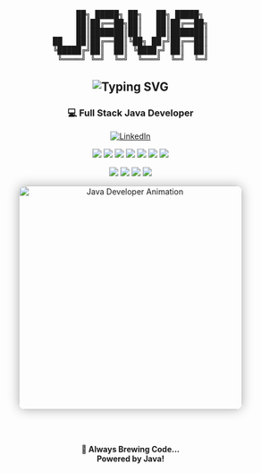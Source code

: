 <div align="center">

<!-- JAVA ASCII Art -->
<pre>
     ██╗ █████╗ ██╗   ██╗ █████╗ 
     ██║██╔══██╗██║   ██║██╔══██╗
     ██║███████║██║   ██║███████║
██   ██║██╔══██║╚██╗ ██╔╝██╔══██║
╚█████╔╝██║  ██║ ╚████╔╝ ██║  ██║
 ╚════╝ ╚═╝  ╚═╝  ╚═══╝  ╚═╝  ╚═╝
</pre>


<!-- Name Badge -->
<h2>
  <img src="https://readme-typing-svg.herokuapp.com?font=Fira+Code&weight=500&size=30&duration=4000&pause=500&color=FF0608&center=true&vCenter=true&width=600&lines=Abdul+Samad+Ahmad" alt="Typing SVG">
</h2>

<h3><b>💻 Full Stack Java Developer</b></h3>

<!-- Social Links -->
<p align="center">
  <a href="www.linkedin.com/in/mohammed-abdul-samad-ahmed-bb0202289" target="_blank">
    <img src="https://img.shields.io/badge/LinkedIn-0077B5?style=for-the-badge&logo=linkedin&logoColor=white" alt="LinkedIn">
  </a>

</p>

<p align="center">
  <img src="https://img.shields.io/badge/Java-%23ED8B00?style=for-the-badge&logo=java&logoColor=white"/>
  <img src="https://img.shields.io/badge/SpringBoot-%236DB33F?style=for-the-badge&logo=spring&logoColor=white"/>
  <img src="https://img.shields.io/badge/JPA/Hibernate-%230074C1?style=for-the-badge&logo=hibernate&logoColor=white"/>
  <img src="https://img.shields.io/badge/MySQL-%2300f?style=for-the-badge&logo=mysql&logoColor=white"/>
  <img src="https://img.shields.io/badge/JavaScript-%23F7DF1E?style=for-the-badge&logo=javascript&logoColor=black"/>
  <img src="https://img.shields.io/badge/HTML5-%23E34F26?style=for-the-badge&logo=html5&logoColor=white"/>
  <img src="https://img.shields.io/badge/CSS3-%231572B6?style=for-the-badge&logo=css3&logoColor=white"/>
</p>
<p align="center">
  <img src="https://img.shields.io/badge/IntelliJIDEA-%23000000?style=for-the-badge&logo=intellij-idea&logoColor=white"/>
  <img src="https://img.shields.io/badge/Eclipse-%230062B3?style=for-the-badge&logo=eclipse-ide&logoColor=white"/>
  <img src="https://img.shields.io/badge/Postman-%23FF6C37?style=for-the-badge&logo=postman&logoColor=white"/>
  <img src="https://img.shields.io/badge/Git-%23F05032?style=for-the-badge&logo=git&logoColor=white"/>
</p>
<div align="center">

  <img src="https://media.giphy.com/media/LMcB8XospGZO8UQq87/giphy.gif" alt="Java Developer Animation" width="400" style="border-radius: 12px; box-shadow: 0px 0px 20px rgba(0,0,0,0.3);" />

  <br><br>

  <b>🧠 Always Brewing Code... <br> Powered by Java!</b>

</div>
